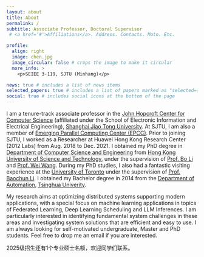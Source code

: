 ```yaml
---
layout: about
title: About
permalink: /
subtitle: Associate Professor, Doctoral Supervisor
 # <a href='#'>Affiliations</a>. Address. Contacts. Moto. Etc.

profile:
  align: right
  image: chen.jpg
  image_circular: false # crops the image to make it circular
  more_info: >
    <p>SEIEE 3-119, SJTU (Minhang)</p>

news: true # includes a list of news items
selected_papers: true # includes a list of papers marked as "selected={true}"
social: true # includes social icons at the bottom of the page
---
```


I am a tenure-track associate professor in the [John Hopcroft Center for Computer Science](https://jhc.sjtu.edu.cn/) (affiliated under the School of Electronic Information and Electrical Engineering), [Shanghai Jiao Tong University](https://www.sjtu.edu.cn/). 
At SJTU, I am also a member of [Emerging Parallel Computing Center (EPCC)](http://epcc.sjtu.edu.cn/).
Prior to joining SJTU, I worked as a Researcher at Huawei Hong Kong Research Center (2012 Labs) from Aug. 2018 to Dec. 2021. 
I obtained my PhD degree in [Department of Computer Science and Engineering](https://cse.hkust.edu.hk/) from [Hong Kong University of Science and Technology](https://hkust.edu.hk/), under the supervision of [Prof. Bo Li](https://www.cse.ust.hk/~bli/) and [Prof. Wei Wang](https://www.cse.ust.hk/~weiwa/index.html). 
During my PhD studies, I also had a fantastic visiting experience at the [University of Toronto](https://www.utoronto.ca/) under the supervision of [Prof. Baochun Li](https://iqua.ece.toronto.edu/bli/).
I obtained my Bachelor degree in 2014 from the [Department of Automation](https://www.au.tsinghua.edu.cn/), [Tsinghua Univerity](https://www.tsinghua.edu.cn/).

My research aims at optimizing distributed systems supporting modern applications, with a special focus on machine learning applications in topics of Federated Learning, Deep Learning Scheduling and LLM Inferences. 
I am particularly interested in identifying fundamental system challenges in these areas and investigating system solutions that are efficient and easy to use.
I am always looking for self-motivated undergraduate, Master and PhD students. Feel free to drop me an email if you are interested. 

2025级招生还有1个专业硕士名额，欢迎同学们联系。